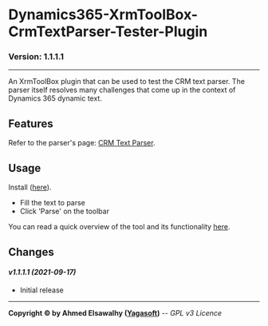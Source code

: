 # Dynamics365-XrmToolBox-CrmTextParser-Tester-Plugin

### Version: 1.1.1.1
---

An XrmToolBox plugin that can be used to test the CRM text parser. The parser itself resolves many challenges that come up in the context of Dynamics 365 dynamic text.

## Features

Refer to the parser's page: [CRM Text Parser](https://github.com/yagasoft/Dynamics365-CrmTextParser).

## Usage

Install ([here](https://www.xrmtoolbox.com/plugins/plugininfo/?id=45abdb43-f0e5-ea11-bf21-281878877ebf)).

+ Fill the text to parse
+ Click 'Parse' on the toolbar

You can read a quick overview of the tool and its functionality [here](https://blog.yagasoft.com/2021/08/dynamics-365-dynamic-text-parser-supercharged-mage-series).

## Changes

#### _v1.1.1.1 (2021-09-17)_
+ Initial release

---
**Copyright &copy; by Ahmed Elsawalhy ([Yagasoft](https://yagasoft.com))** -- _GPL v3 Licence_
